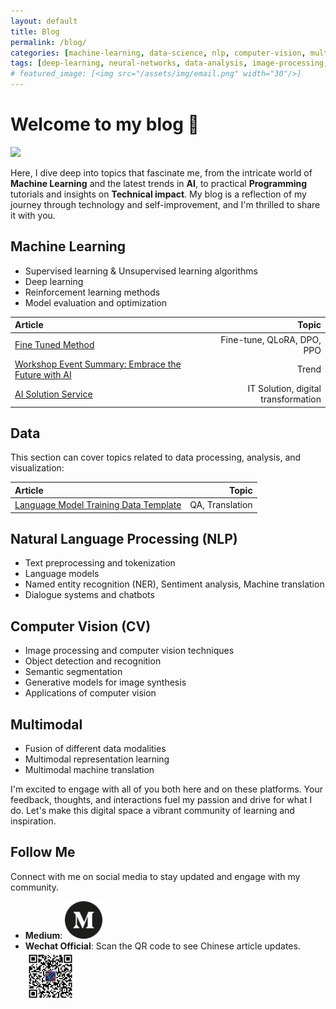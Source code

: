 ```yaml
---
layout: default
title: Blog
permalink: /blog/
categories: [machine-learning, data-science, nlp, computer-vision, multimodal]
tags: [deep-learning, neural-networks, data-analysis, image-processing, multimodal-learning]
# featured_image: [<img src="/assets/img/email.png" width="30"/>]
---
```

# Welcome to my blog 🎉

<img src="/assets/img/background_1.png" width="1000"/>


Here, I dive deep into topics that fascinate me, from the intricate world of **Machine Learning** and the latest trends in **AI**, to practical **Programming** tutorials and insights on **Technical impact**. My blog is a reflection of my journey through technology and self-improvement, and I'm thrilled to share it with you.



## Machine Learning
- Supervised learning & Unsupervised learning algorithms 
- Deep learning 
- Reinforcement learning methods
- Model evaluation and optimization


| Article  | Topic |
| :---------- | ------:  |
| [Fine Tuned Method](/machine-learning/2024/01/14/Fine-Tuned-Method.html)| Fine-tune, QLoRA, DPO, PPO   |
| [Workshop Event Summary: Embrace the Future with AI](https://medium.com/@kiqisun/workshop-event-summary-embrace-the-future-with-ai-8d7ce8aacf80)| Trend   |
| [AI Solution Service](/machine-learning/2023/12/11/AI-Solution-Service.html)| IT Solution, digital transformation   |


## Data

This section can cover topics related to data processing, analysis, and visualization:

| Article  | Topic |
| :---------- | ------:  |
| [Language Model Training Data Template](/machine-learning/2024/01/22/Language-Model-Training-Data-Template.html)| QA, Translation   |

## Natural Language Processing (NLP)

- Text preprocessing and tokenization
- Language models
- Named entity recognition (NER), Sentiment analysis, Machine translation
- Dialogue systems and chatbots

## Computer Vision (CV)

- Image processing and computer vision techniques
- Object detection and recognition
- Semantic segmentation
- Generative models for image synthesis 
- Applications of computer vision 

## Multimodal

- Fusion of different data modalities 
- Multimodal representation learning
- Multimodal machine translation



I'm excited to engage with all of you both here and on these platforms. Your feedback, thoughts, and interactions fuel my passion and drive for what I do. Let's make this digital space a vibrant community of learning and inspiration.


## Follow Me

Connect with me on social media to stay updated and engage with my community.
- **Medium**: [<img src="/assets/img/medium-2177.png" width="60"/>](https://medium.com/@kiqisun)
- **Wechat Official**: Scan the QR code to see Chinese article updates.  <img src="/assets/img/wechat_virtuoasis.jpg" width="80"/>
